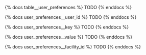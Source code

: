 {% docs table__user_preferences %}
TODO
{% enddocs %}

{% docs user_preferences__user_id %}
TODO
{% enddocs %}

{% docs user_preferences__key %}
TODO
{% enddocs %}

{% docs user_preferences__value %}
TODO
{% enddocs %}

{% docs user_preferences__facility_id %}
TODO
{% enddocs %}
